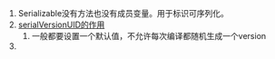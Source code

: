 1. Serializable没有方法也没有成员变量。用于标识可序列化。
2. [serialVersionUID的作用](https://blog.csdn.net/hulefei29/article/details/2823221)
    1. 一般都要设置一个默认值，不允许每次编译都随机生成一个version
1. 